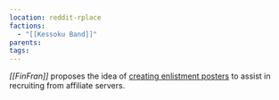 ```yaml
---
location: reddit-rplace
factions:
  - "[[Kessoku Band]]"
parents: 
tags: 
---
```

*[[FinFran]]* proposes the idea of [creating enlistment posters](https://discord.com/channels/1093664259273130084/1131230952119615600/1131452535358619759) to assist in recruiting from affiliate servers.
